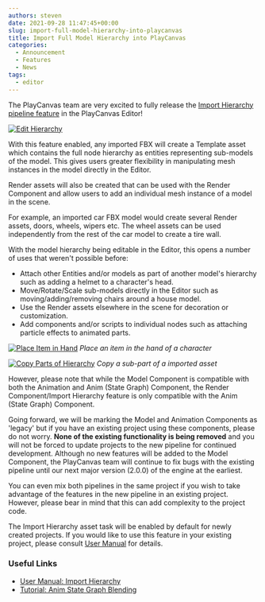 ```yaml
---
authors: steven
date: 2021-09-28 11:47:45+00:00
slug: import-full-model-hierarchy-into-playcanvas
title: Import Full Model Hierarchy into PlayCanvas
categories:
  - Announcement
  - Features
  - News
tags:
  - editor
---
```


The PlayCanvas team are very excited to fully release the [Import Hierarchy pipeline feature](https://developer.playcanvas.com/user-manual/assets/import-pipeline/import-hierarchy/) in the PlayCanvas Editor!

[![Edit Hierarchy](/img/edit-hierarchy.gif)](/img/edit-hierarchy.gif)

With this feature enabled, any imported FBX will create a Template asset which contains the full node hierarchy as entities representing sub-models of the model. This gives users greater flexibility in manipulating mesh instances in the model directly in the Editor.

Render assets will also be created that can be used with the Render Component and allow users to add an individual mesh instance of a model in the scene.

For example, an imported car FBX model would create several Render assets, doors, wheels, wipers etc. The wheel assets can be used independently from the rest of the car model to create a tire wall.

With the model hierarchy being editable in the Editor, this opens a number of uses that weren't possible before:

- Attach other Entities and/or models as part of another model's hierarchy such as adding a helmet to a character's head.
- Move/Rotate/Scale sub-models directly in the Editor such as moving/adding/removing chairs around a house model.
- Use the Render assets elsewhere in the scene for decoration or customization.
- Add components and/or scripts to individual nodes such as attaching particle effects to animated parts.

[![Place Item in Hand](/img/editor-template-asset-item-in-hand.gif)](/img/editor-template-asset-item-in-hand.gif)
_Place an item in the hand of a character_

[![Copy Parts of Hierarchy](/img/editor-template-asset-copy-mesh.gif)](/img/editor-template-asset-copy-mesh.gif)
_Copy a sub-part of a imported asset_

However, please note that while the Model Component is compatible with both the Animation and Anim (State Graph) Component, the Render Component/Import Hierarchy feature is only compatible with the Anim (State Graph) Component.

Going forward, we will be marking the Model and Animation Components as 'legacy' but if you have an existing project using these components, please do not worry. **None of the existing functionality is being removed** and you will not be forced to update projects to the new pipeline for continued development. Although no new features will be added to the Model Component, the PlayCanvas team will continue to fix bugs with the existing pipeline until our next major version (2.0.0) of the engine at the earliest.

You can even mix both pipelines in the same project if you wish to take advantage of the features in the new pipeline in an existing project. However, please bear in mind that this can add complexity to the project code.

The Import Hierarchy asset task will be enabled by default for newly created projects. If you would like to use this feature in your existing project, please consult [User Manual](https://developer.playcanvas.com/user-manual/assets/import-pipeline/import-hierarchy/) for details.

### Useful Links

- [User Manual: Import Hierarchy](https://developer.playcanvas.com/user-manual/assets/import-pipeline/import-hierarchy/)
- [Tutorial: Anim State Graph Blending](https://developer.playcanvas.com/tutorials/anim-blending/)
